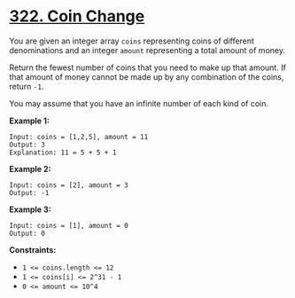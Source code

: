 # [322. Coin Change](https://leetcode.com/problems/coin-change/description/?envType=problem-list-v2&envId=dynamic-programming)

You are given an integer array <code>coins</code> representing coins of different denominations and an integer <code>amount</code> representing a total amount of money.

Return the fewest number of coins that you need to make up that amount. If that amount of money cannot be made up by any combination of the coins, return <code>-1</code>.

You may assume that you have an infinite number of each kind of coin.

**Example 1:**

```
Input: coins = [1,2,5], amount = 11
Output: 3
Explanation: 11 = 5 + 5 + 1
```

**Example 2:**

```
Input: coins = [2], amount = 3
Output: -1
```

**Example 3:**

```
Input: coins = [1], amount = 0
Output: 0
```

**Constraints:**

- <code>1 <= coins.length <= 12</code>
- <code>1 <= coins[i] <= 2^31 - 1</code>
- <code>0 <= amount <= 10^4</code>
